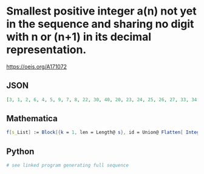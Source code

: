 # Smallest positive integer a\(n\) not yet in the sequence and sharing no digit with n or \(n\+1\) in its decimal representation\.
https://oeis.org/A171072
## JSON
```JSON
[3, 1, 2, 6, 4, 5, 9, 7, 8, 22, 30, 40, 20, 23, 24, 25, 26, 27, 33, 34, 35, 10, 11, 13, 14, 15, 16, 17, 18, 28, 44, 19, 12, 21, 29, 41, 42, 45, 51, 32, 36, 50, 52, 31, 37, 38, 39, 53, 61, 43, 46, 47, 60, 62, 48, 49, 63, 64, 71, 54, 55, 57, 58, 70, 72, 59, 90, 73, 81, 56, 65, 66]
```
## Mathematica
```Mathematica
f[s_List] := Block[{k = 1, len = Length@ s}, id = Union@ Flatten[ IntegerDigits /@ {len + 1, len + 2}]; While[ MemberQ[s, k] || Intersection[ id, IntegerDigits@ k] != {}, k++ ]; Append[s, k]]; Nest[f, {}, 72] (* _Robert G. Wilson v_, Sep 25 2010 *)
```
## Python
```Python
# see linked program generating full sequence
```
